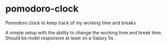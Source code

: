 # pomodoro-clock
Pomodoro clock to keep track of my working time and breaks

A simple setup with the ability to change the working time and break time. 
Should be mobil responsive at least on a Galaxy 5s.
